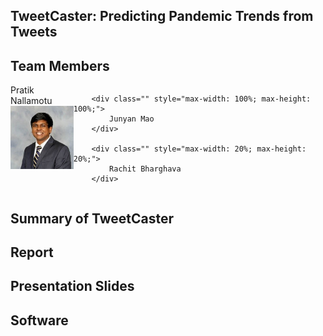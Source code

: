 ## TweetCaster: Predicting Pandemic Trends from Tweets

## Team Members

<div id="banner" style="overflow: hidden; display: flex; justify-content:space-around;">
        <div class="" style="max-width: 20%; max-height: 20%;">
            Pratik Nallamotu
            <img src="pratik.jpeg">
        </div>

        <div class="" style="max-width: 100%; max-height: 100%;">
            Junyan Mao
        </div>

        <div class="" style="max-width: 20%; max-height: 20%;">
            Rachit Bharghava
        </div>
 </div>

## Summary of TweetCaster 

## Report 

## Presentation Slides

## Software 


